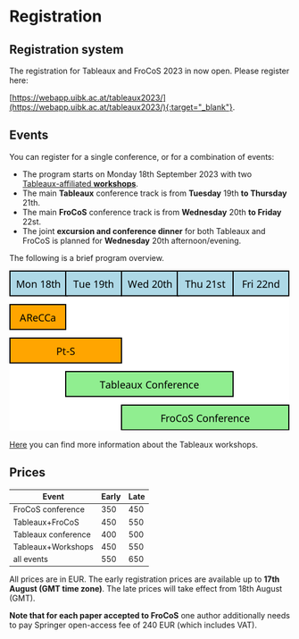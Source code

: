 # Registration

## Registration system

The registration for Tableaux and FroCoS 2023 in now open.  Please register here:

[https://webapp.uibk.ac.at/tableaux2023/](https://webapp.uibk.ac.at/tableaux2023/){:target="_blank"}.

## Events

You can register for a single conference, or for a combination of events:

* The program starts on Monday 18th September 2023 with two [Tableaux-affiliated **workshops**](http://tableaux2023.tableaux-ar.org/workshops.html).
* The main **Tableaux** conference track is from **Tuesday** 19th **to Thursday** 21th.
* The main **FroCoS** conference track is from **Wednesday** 20th **to Friday** 22st.
* The joint <b>excursion and conference dinner</b> for both Tableaux and FroCoS is planned for **Wednesday** 20th afternoon/evening.

The following is a brief program overview.

![overview](data/overview.png "Program overview")

[Here](http://tableaux2023.tableaux-ar.org/workshops.html) you can find more information about the Tableaux workshops.

## Prices

| Event         | Early     | Late |
|--------------|-----------|------------|
| FroCoS conference | 350 | 450 |
| Tableaux+FroCoS | 450 | 550        |
| Tableaux conference | 400  | 500        |
| Tableaux+Workshops | 450 | 550        |
| all events | 550      | 650        |

All prices are in EUR.
The early registration prices are available up to **17th August (GMT time zone)**.  The late prices will take effect from 18th August (GMT).

**Note that for each paper accepted to FroCoS** one author additionally needs to pay Springer open-access fee of 240 EUR (which includes VAT).

